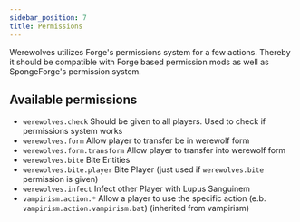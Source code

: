 ```yaml
---
sidebar_position: 7
title: Permissions
---
```


Werewolves utilizes Forge's permissions system for a few actions. Thereby it should be compatible with Forge based permission mods as well as SpongeForge's permission system.

## Available permissions
- `werewolves.check` Should be given to all players. Used to check if permissions system works
- `werewolves.form` Allow player to transfer be in werewolf form
- `werewolves.form.transform` Allow player to transfer into werewolf form
- `werewolves.bite` Bite Entities
- `werewolves.bite.player` Bite Player (just used if `werewolves.bite` permission is given)
- `werewolves.infect` Infect other Player with Lupus Sanguinem
- `vampirism.action.*` Allow a player to use the specific action (e.b. `vampirism.action.vampirism.bat`) (inherited from vampirism)
